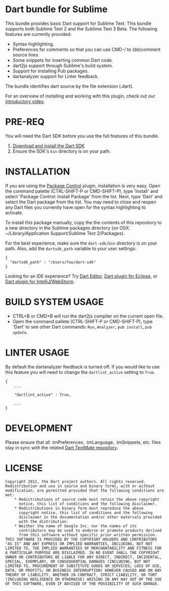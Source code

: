 # Dart bundle for Sublime

This bundle provides basic Dart support for Sublime Text. This bundle supports
both Sublime Text 2 and the Sublime Text 3 Beta. The following features are
currently provided:

* Syntax highlighting.
* Preferences for comments so that you can use CMD-/ to (de)comment source
  lines.
* Some snippets for inserting common Dart code.
* dart2js support through Sublime's build system.
* Support for installing Pub packages.
* dartanalyzer support for Linter feedback.

The bundle identifies dart source by the file extension (.dart).

For an overview of installing and working with this plugin, check out our
[introductory video][6].

PRE-REQ
=======

You will need the Dart SDK before you use the full features of this bundle.

1. [Download and install the Dart SDK][sdk]
2. Ensure the SDK's `bin` directory is on your path.

INSTALLATION
============

If you are using the [Package Control][1] plugin, installation is very easy.
Open the command palette (CTRL-SHIFT-P or CMD-SHIFT-P), type 'Install' and
select 'Package Control: Install Package' from the list. Next, type 'Dart' and
select the Dart package from the list. You may need to close and reopen any Dart
files you currently have open for the syntax highlighting to activate.

To install this package manually, copy the the contents of this repository to a
new directory in the Sublime packages directory (on OSX:
~/Library/Application Support/Sublime Text 2/Packages).

For the best experience, make sure the `dart-sdk/bin` directory is on your path.
Also, add the `dartsdk_path` variable to your user settings:

    {
      "dartsdk_path" : "/Users/foo/dart-sdk"  
    }

Looking for an IDE experience? Try [Dart Editor][2],
[Dart plugin for Eclipse][3], or [Dart plugin for IntelliJ/WebStorm][4].

BUILD SYSTEM USAGE
==================

  - CTRL+B or CMD+B will run the dart2js compiler on the current open file.
  - Open the command pallete (CTRL-SHIFT-P or CMD-SHIFT-P), type 'Dart' to see
    other Dart commands: `Run`, `Analyzer`, `pub install`, `pub update`.

LINTER USAGE
============
By default the dartanalyzer feedback is turned off.  If you would like to use this feature you will need to change the `dartlint_active` setting to `True`.

    {
        ...
        
        "dartlint_active" : True, 
        
        ...
    }

DEVELOPMENT
===========

Please ensure that all .tmPreferences, .tmLanguage, .tmSnippets, etc. files stay
in sync with the related [Dart TextMate repository][5].

LICENSE
=======

    Copyright 2012, the Dart project authors. All rights reserved.
    Redistribution and use in source and binary forms, with or without
    modification, are permitted provided that the following conditions are
    met:
        * Redistributions of source code must retain the above copyright
          notice, this list of conditions and the following disclaimer.
        * Redistributions in binary form must reproduce the above
          copyright notice, this list of conditions and the following
          disclaimer in the documentation and/or other materials provided
          with the distribution.
        * Neither the name of Google Inc. nor the names of its
          contributors may be used to endorse or promote products derived
          from this software without specific prior written permission.
    THIS SOFTWARE IS PROVIDED BY THE COPYRIGHT HOLDERS AND CONTRIBUTORS
    "AS IS" AND ANY EXPRESS OR IMPLIED WARRANTIES, INCLUDING, BUT NOT
    LIMITED TO, THE IMPLIED WARRANTIES OF MERCHANTABILITY AND FITNESS FOR
    A PARTICULAR PURPOSE ARE DISCLAIMED. IN NO EVENT SHALL THE COPYRIGHT
    OWNER OR CONTRIBUTORS BE LIABLE FOR ANY DIRECT, INDIRECT, INCIDENTAL,
    SPECIAL, EXEMPLARY, OR CONSEQUENTIAL DAMAGES (INCLUDING, BUT NOT
    LIMITED TO, PROCUREMENT OF SUBSTITUTE GOODS OR SERVICES; LOSS OF USE,
    DATA, OR PROFITS; OR BUSINESS INTERRUPTION) HOWEVER CAUSED AND ON ANY
    THEORY OF LIABILITY, WHETHER IN CONTRACT, STRICT LIABILITY, OR TORT
    (INCLUDING NEGLIGENCE OR OTHERWISE) ARISING IN ANY WAY OUT OF THE USE
    OF THIS SOFTWARE, EVEN IF ADVISED OF THE POSSIBILITY OF SUCH DAMAGE.

[1]: http://wbond.net/sublime_packages/package_control
[2]: http://www.dartlang.org/editor
[3]: http://news.dartlang.org/2012/08/dart-plugin-for-eclipse-is-ready-for.html
[4]: http://plugins.intellij.net/plugin/?id=6351
[5]: http://github.com/dart-lang/dart-textmate-bundle
[6]: http://news.dartlang.org/2013/02/using-dart-with-sublime-text.html
[sdk]: http://www.dartlang.org/tools/sdk/
